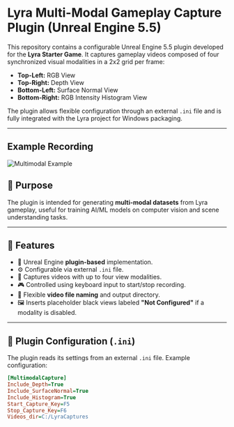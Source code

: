 # Lyra Multi-Modal Gameplay Capture Plugin (Unreal Engine 5.5)

This repository contains a configurable Unreal Engine 5.5 plugin developed for the **Lyra Starter Game**. It captures gameplay videos composed of four synchronized visual modalities in a 2x2 grid per frame:
- **Top-Left:** RGB View  
- **Top-Right:** Depth View  
- **Bottom-Left:** Surface Normal View  
- **Bottom-Right:** RGB Intensity Histogram View  

The plugin allows flexible configuration through an external `.ini` file and is fully integrated with the Lyra project for Windows packaging.

---

## Example Recording
![Multimodal Example](Lyra_vid_20241211_232056.gif)

## 🧠 Purpose

The plugin is intended for generating **multi-modal datasets** from Lyra gameplay, useful for training AI/ML models on computer vision and scene understanding tasks.

---

## 🧩 Features

- 🔌 Unreal Engine **plugin-based** implementation.
- ⚙️ Configurable via external `.ini` file.
- 🎥 Captures videos with up to four view modalities.
- 🎮 Controlled using keyboard input to start/stop recording.
- 📁 Flexible **video file naming** and output directory.
- 🖼️ Inserts placeholder black views labeled **"Not Configured"** if a modality is disabled.

---

## 📁 Plugin Configuration (`.ini`)

The plugin reads its settings from an external `.ini` file. Example configuration:

```ini
[MultimodalCapture]
Include_Depth=True
Include_SurfaceNormal=True
Include_Histogram=True
Start_Capture_Key=F5
Stop_Capture_Key=F6
Videos_dir=C:/LyraCaptures
